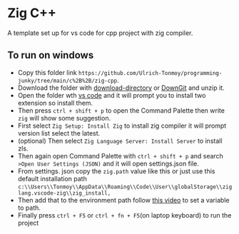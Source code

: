 # Zig C++

A template set up for vs code for cpp project with zig compiler.

## To run on windows

- Copy this folder link `https://github.com/Ulrich-Tonmoy/programming-junky/tree/main/c%2B%2B/zig-cpp`.
- Download the folder with [download-directory](https://download-directory.github.io/) or [DownGit](https://minhaskamal.github.io/DownGit) and unzip it.
- Open the folder wth [vs code](https://code.visualstudio.com/download) and it will prompt you to install two extension so install them.
- Then press `ctrl + shift + p` to open the Command Palette then write `zig` will show some suggestion.
- First select `Zig Setup: Install Zig` to install zig compiler it will prompt version list select the latest.
- (optional) Then select `Zig Language Server: Install Server` to install zls.
- Then again open Command Palette with `ctrl + shift + p` and search `>Open User Settings (JSON)` and it will open settings.json file.
- From settings. json copy the `zig.path` value like this or just use this default installation path `c:\\Users\\Tonmoy\\AppData\\Roaming\\Code\\User\\globalStorage\\ziglang.vscode-zig\\zig_install,`
- Then add that to the environment path follow [this video](https://youtu.be/ddif7SZ1Vp0?t=67) to set a variable to path.
- Finally press `ctrl + F5` or `ctrl + fn + F5`(on laptop keyboard) to run the project
